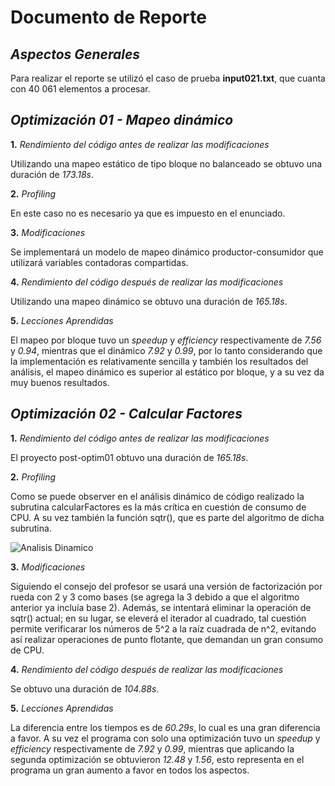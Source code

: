 # Documento de Reporte
## _Aspectos Generales_
Para realizar el reporte se utilizó el caso de prueba **input021.txt**, que cuanta con 40 061 elementos a procesar.

## _Optimización 01 - Mapeo dinámico_

**1.** _Rendimiento del código antes de realizar las modificaciones_

Utilizando una mapeo estático de tipo bloque no balanceado se obtuvo una duración de _173.18s_.

**2.** _Profiling_

En este caso no es necesario ya que es impuesto en el enunciado.

**3.** _Modificaciones_

Se implementará un modelo de mapeo dinámico productor-consumidor que utilizará variables contadoras compartidas.

**4.** _Rendimiento del código después de realizar las modificaciones_

Utilizando una mapeo dinámico se obtuvo una duración de _165.18s_.

**5.** _Lecciones Aprendidas_

 El mapeo por bloque tuvo un *speedup* y _efficiency_ respectivamente de _7.56_ y _0.94_, mientras que el dinámico _7.92_ y _0.99_, por lo tanto considerando que la implementación es relativamente sencilla y también los resultados del análisis, el mapeo dinámico es superior al estático por bloque, y a su vez da muy buenos resultados.

 ## _Optimización 02 - Calcular Factores_

**1.** _Rendimiento del código antes de realizar las modificaciones_

El proyecto post-optim01 obtuvo una duración de _165.18s_.

**2.** _Profiling_

Como se puede observer en el análisis dinámico de código realizado la subrutina calcularFactores es la más crítica en cuestión de consumo de CPU. A su vez también la función sqtr(), que es parte del algoritmo de dicha subrutina.

![Analisis Dinamico](https://github.com/JosueRR/ppc21b-04-josue_retana/blob/master/Tareas/Tarea03/primefact_optimization/report/analisis_dinamico.png)

**3.** _Modificaciones_

Siguiendo el consejo del profesor se usará una versión de factorización por rueda con 2 y 3 como bases (se agrega la 3 debido a que el algoritmo anterior ya incluía base 2). Además, se intentará eliminar la operación de sqtr() actual; en su lugar, se eleverá el iterador al cuadrado, tal cuestión permite verificarar los números de 5^2 a la raíz cuadrada de n^2, evitando así realizar operaciones de punto flotante, que demandan un gran consumo de CPU.

**4.** _Rendimiento del código después de realizar las modificaciones_

Se obtuvo una duración de _104.88s_.

**5.** _Lecciones Aprendidas_

La diferencia entre los tiempos es de _60.29s_, lo cual es una gran diferencia a favor. A su vez el programa con solo una optimización tuvo un *speedup* y _efficiency_ respectivamente de _7.92_ y _0.99_, mientras que aplicando la segunda optimización se obtuvieron _12.48_ y _1.56_, esto representa en el programa un gran aumento a favor en todos los aspectos.